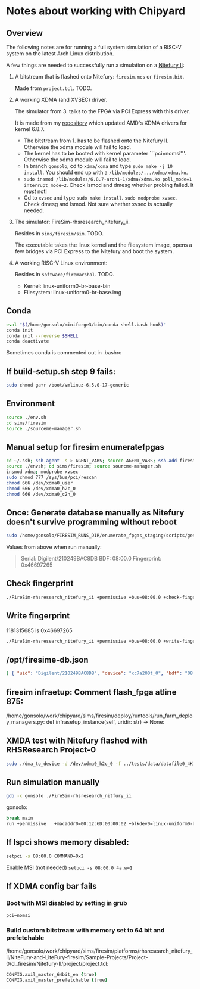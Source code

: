 # Notes about working with Chipyard

## Overview
The following notes are for running a full system simulation of a RISC-V system on the latest Arch Linux distribution.

A few things are needed to successfully run a simulation on a [Nitefury II](https://www.amazon.com/dp/B0B9FMBF6C):

1. A bitstream that is flashed onto Nitefury: ```firesim.mcs``` or ```firesim.bit```.

   Made from ```project.tcl```. TODO.

2. A working XDMA (and XVSEC) driver.

   The simulator from 3. talks to the FPGA via PCI Express with this driver.
   
   It is made from my [repository](https://github.com/gonsolo/dma_ip_drivers/tree/gonsolo) which updated AMD's XDMA
   drivers for kernel 6.8.7.

   - The bitstream from 1. has to be flashed onto the Nitefury II. Otherwise the xdma module will fail to load.
   - The kernel has to be booted with kernel parameter ```pci=nomsi'''. Otherwise the xdma module will fail to load.
   - In branch ```gonsolo```, cd to ```xdma/xdma``` and type ```sudo make -j 10 install```. You should end up
     with a ```/lib/modules/.../xdma/xdma.ko```.
   - ```sudo insmod /lib/modules/6.8.7-arch1-1/xdma/xdma.ko poll_mode=1 interrupt_mode=2```. Check lsmod and dmesg
     whether probing failed. It *must* not!
   - Cd to ```xvsec``` and type ```sudo make install```. ```sudo modprobe xvsec```. Check dmesg and lsmod.
     Not sure whether xvsec is actually needed.

4. The simulator: FireSim-rhsresearch_nitefury_ii.

   Resides in ```sims/firesim/sim```. TODO.

   The executable takes the linux kernel and the filesystem image, opens a few bridges via PCI Express to the Nitefury
   and boot the system.

5. A working RISC-V Linux environment:

   Resides in ```software/firemarshal```. TODO.

   * Kernel: linux-uniform0-br-base-bin
   * Filesystem: linux-uniform0-br-base.img

## Conda
```bash
eval "$(/home/gonsolo/miniforge3/bin/conda shell.bash hook)"
conda init
conda init --reverse $SHELL
conda deactivate
```
Sometimes conda is commented out in .bashrc

## If build-setup.sh step 9 fails:
```bash
sudo chmod ga+r /boot/vmlinuz-6.5.0-17-generic
```

## Environment
```bash
source ./env.sh
cd sims/firesim
source ./sourceme-manager.sh
```

## Manual setup for firesim enumeratefpgas
```bash
cd ~/.ssh; ssh-agent -s > AGENT_VARS; source AGENT_VARS; ssh-add firesim.pem
source ./envsh; cd sims/firesim; source sourcme-manager.sh
insmod xdma; modprobe xvsec
sudo chmod 777 /sys/bus/pci/rescan
chmod 666 /dev/xdma0_user
chmod 666 /dev/xdma0_h2c_0 
chmod 666 /dev/xdma0_c2h_0 
```

## Once: Generate database manually as Nitefury doesn't survive programming without reboot
```bash
sudo /home/gonsolo/FIRESIM_RUNS_DIR/enumerate_fpgas_staging/scripts/generate-fpga-db.py --bitstream ../rhsresearch_nitefury_ii/firesim.bit --driver ../FireSim-rhsresearch_nitefury_ii --out-db-json /opt/firesim-db.json --vivado-bin /tools/Xilinx/Vivado_Lab/2023.2/bin/vivado_lab --hw-server-bin /tools/Xilinx/Vivado_Lab/2023.2/bin/hw_server
```

Values from above when run manually:

> Serial: Digilent/210249BAC8DB
> BDF: 08:00.0
> Fingerprint: 0x46697265

## Check fingerprint
```bash
./FireSim-rhsresearch_nitefury_ii +permissive +bus=08:00.0 +check-fingerprint +permissive-off +prog0=none
```

## Write fingerprint
1181315685 is 0x46697265
```bash
./FireSim-rhsresearch_nitefury_ii +permissive +bus=08:00.0 +write-fingerprint=1181315685 +permissive-off +prog0=none
```

## /opt/firesime-db.json
```json
[ { "uid": "Digilent/210249BAC8DB", "device": "xc7a200t_0", "bdf": "08:00.0" } ]
```

## firesim infraetup: Comment flash_fpga atline 875:
/home/gonsolo/work/chipyard/sims/firesim/deploy/runtools/run_farm_deploy_managers.py:    def infrasetup_instance(self, uridir: str) -> None:

## XMDA test with Nitefury flashed with RHSResearch Project-0
```bash
sudo ./dma_to_device -d /dev/xdma0_h2c_0 -f ../tests/data/datafile0_4K.bin -s 1024 -a 0 -c 1
```

## Run simulation manually
```bash
gdb -x gonsolo ./FireSim-rhsresearch_nitfury_ii
```

gonsolo:
```bash
break main
run +permissive   +macaddr0=00:12:6D:00:00:02 +blkdev0=linux-uniform0-br-base.img +niclog0=niclog0 +blkdev-log0=blkdev-log0  +trace-select=1 +trace-start=0 +trace-end=-1 +trace-output-format=0 +dwarf-file-name=linux-uniform0-br-base-bin-dwarf +autocounter-readrate=0 +autocounter-filename-base=AUTOCOUNTERFILE  +print-start=0 +print-end=-1 +linklatency0=6405 +netbw0=200 +shmemportname0=default  +domain=0x0000 +bus=0x08 +device=0x00 +function=0x0 +bar=0x0 +pci-vendor=0x10ee +pci-device=0x903f +permissive-off +prog0=linux-uniform0-br-base-bin
```

## If lspci shows memory disabled:
```bash
setpci -s 08:00.0 COMMAND=0x2
```

Enable MSI (not needed) ```setpci -s 08:00.0 4a.w=1```

## If XDMA config bar fails
### Boot with MSI disabled by setting in grub
```pci=nomsi```

### Build custom bitstream with memory set to 64 bit and prefetchable
/home/gonsolo/work/chipyard/sims/firesim/platforms/rhsresearch_nitefury_ii/NiteFury-and-LiteFury-firesim/Sample-Projects/Project-0/cl_firesim/Nitefury-II/project/project.tcl:
```tcl
CONFIG.axil_master_64bit_en {true}
CONFIG.axil_master_prefetchable {true}
```
